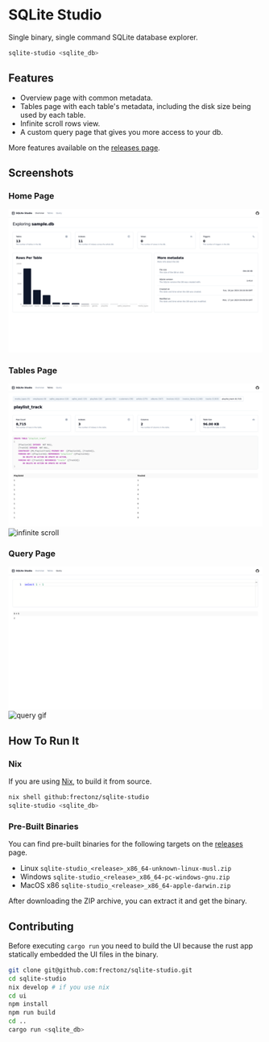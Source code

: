 # SQLite Studio

Single binary, single command SQLite database explorer.

```bash
sqlite-studio <sqlite_db>
```

## Features

- Overview page with common metadata.
- Tables page with each table's metadata, including the disk size being used by each table.
- Infinite scroll rows view.
- A custom query page that gives you more access to your db.

More features available on the [releases page](https://github.com/frectonz/sqlite-studio/releases).

## Screenshots

### Home Page

![homepage](./screenshots/homepage.png)

### Tables Page

![tables](./screenshots/tables.png)
![infinite scroll](https://github.com/frectonz/sqlite-studio/assets/53809656/b6d8f627-4a21-46c2-bef7-8dea206b3689)

### Query Page

![query](./screenshots/query.png)
![query gif](https://github.com/frectonz/sqlite-studio/assets/53809656/3e47a890-ddd9-4c7f-be88-53e30cc23b15)

## How To Run It

### Nix

If you are using [Nix](https://nixos.org/), to build it from source.

```bash
nix shell github:frectonz/sqlite-studio
sqlite-studio <sqlite_db>
```

### Pre-Built Binaries

You can find pre-built binaries for the following targets on the [releases](https://github.com/frectonz/sqlite-studio/releases) page.

- Linux `sqlite-studio_<release>_x86_64-unknown-linux-musl.zip`
- Windows `sqlite-studio_<release>_x86_64-pc-windows-gnu.zip`
- MacOS x86 `sqlite-studio_<release>_x86_64-apple-darwin.zip`

After downloading the ZIP archive, you can extract it and get the binary.

## Contributing

Before executing `cargo run` you need to build the UI because the rust app statically embedded the UI files in the binary.

```bash
git clone git@github.com:frectonz/sqlite-studio.git
cd sqlite-studio
nix develop # if you use nix
cd ui
npm install
npm run build
cd ..
cargo run <sqlite_db>
```
